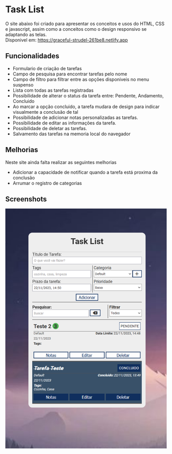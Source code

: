 
# Task List

O site abaixo foi criado para apresentar os conceitos e usos do HTML, CSS e javascript, assim como a conceitos como o design responsivo se adaptando as telas.<br>
Disponivel em: https://graceful-strudel-261be8.netlify.app


## Funcionalidades

- Formulario de criação de tarefas
- Campo de pesquisa para encontrar tarefas pelo nome
- Campo de filtro para filtrar entre as opções disponiveis no menu suspenso
- Lista com todas as tarefas registradas
- Possibilidade de alterar o status da tarefa entre: Pendente, Andamento, Concluido
- Ao marcar a opção concluido, a tarefa mudara de design para indicar visualmente a conclusão de tal
- Possibilidade de adicionar notas personalizadas as tarefas.
- Possibilidade de editar as informações da tarefa.
- Possibilidade de deletar as tarefas.
- Salvamento das tarefas na memoria local do navegador



## Melhorias

Neste site ainda falta realizar as seguintes melhorias

- Adicionar a capacidade de notificar quando a tarefa está proxima da conclusão
- Arrumar o registro de categorias
## Screenshots

![App Screenshot](https://github.com/RafaBragagd/todoAvancado/blob/master/Task%20List.png)

